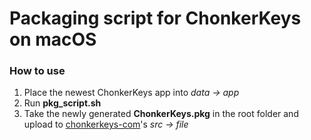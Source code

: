 # Packaging script for ChonkerKeys on macOS

### How to use

1. Place the newest ChonkerKeys app into *data &rarr; app*
2. Run **pkg_script.sh**
3. Take the newly generated **ChonkerKeys.pkg** in the root folder and upload to [chonkerkeys-com](https://github.com/chonkerkeys/chonkerkeys-com)'s *src &rarr; file*
